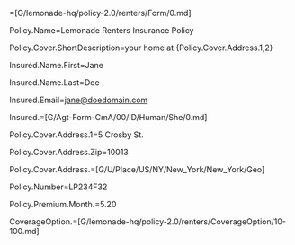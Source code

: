 =[G/lemonade-hq/policy-2.0/renters/Form/0.md]

Policy.Name=Lemonade Renters Insurance Policy

Policy.Cover.ShortDescription=your home at {Policy.Cover.Address.1,2}

Insured.Name.First=Jane

Insured.Name.Last=Doe

Insured.Email=jane@doedomain.com

Insured.=[G/Agt-Form-CmA/00/ID/Human/She/0.md]

Policy.Cover.Address.1=5 Crosby St.

Policy.Cover.Address.Zip=10013

Policy.Cover.Address.=[G/U/Place/US/NY/New_York/New_York/Geo]

Policy.Number=LP234F32

Policy.Premium.Month.$=$5.20
 
CoverageOption.=[G/lemonade-hq/policy-2.0/renters/CoverageOption/10-100.md]
